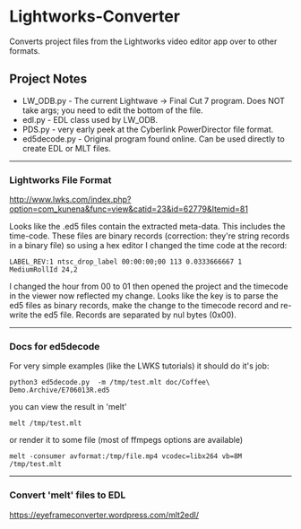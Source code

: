 # Lightworks-Converter
Converts project files from the Lightworks video editor app over to other formats.

## Project Notes

 * LW_ODB.py - The current Lightwave -> Final Cut 7 program. Does NOT take args; you need to edit the bottom of the file.
 * edl.py - EDL class used by LW_ODB.
 * PDS.py - very early peek at the Cyberlink PowerDirector file format.
 * ed5decode.py - Original program found online.  Can be used directly to create EDL or MLT files.

---

### Lightworks File Format

http://www.lwks.com/index.php?option=com_kunena&func=view&catid=23&id=62779&Itemid=81

Looks like the .ed5 files contain the extracted meta-data. This includes the time-code. These files are binary records (correction: they're string records in a binary file) so using a hex editor I changed the time code at the record:

    LABEL_REV:1 ntsc_drop_label 00:00:00;00 113 0.0333666667 1 MediumRollId 24,2

I changed the hour from 00 to 01 then opened the project and the timecode in the viewer now reflected my change. Looks like the key is to parse the ed5 files as binary records, make the change to the timecode record and re-write the ed5 file. Records are separated by nul bytes (0x00).

-----

### Docs for ed5decode

For very simple examples (like the LWKS tutorials) it should do it's job:

    python3 ed5decode.py  -m /tmp/test.mlt doc/Coffee\ Demo.Archive/E706013R.ed5

you can view the result in 'melt'

    melt /tmp/test.mlt

or render it to some file (most of ffmpegs options are available)

    melt -consumer avformat:/tmp/file.mp4 vcodec=libx264 vb=8M /tmp/test.mlt

-----

### Convert 'melt' files to EDL

https://eyeframeconverter.wordpress.com/mlt2edl/
